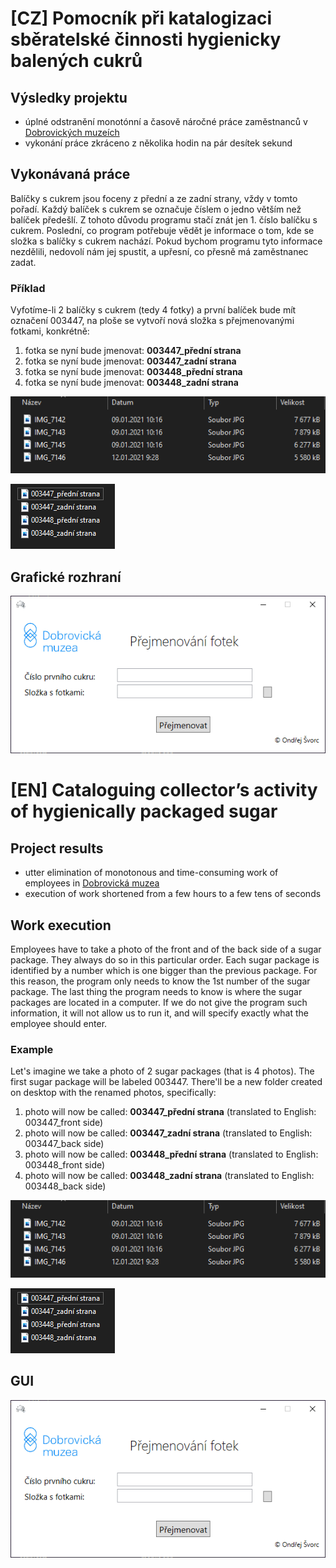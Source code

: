 # [CZ] Pomocník při katalogizaci sběratelské činnosti hygienicky balených cukrů

##  Výsledky projektu
- úplné odstranění monotónní a časově náročné práce zaměstnanců v [Dobrovických muzeích](https://www.dobrovickamuzea.cz/)
- vykonání práce zkráceno z několika hodin na pár desítek sekund

## Vykonávaná práce

Balíčky s cukrem jsou foceny z přední a ze zadní strany, vždy v tomto pořadí. Každý balíček s cukrem se označuje číslem o jedno větším než balíček předešlí. Z tohoto důvodu programu stačí znát jen 1. číslo balíčku s cukrem. Poslední, co program potřebuje vědět je informace o tom, kde se složka s balíčky s cukrem nachází. Pokud bychom programu tyto informace nezdělili, nedovolí nám jej spustit, a upřesní, co přesně má zaměstnanec zadat.

### Příklad
Vyfotíme-li 2 balíčky s cukrem (tedy 4 fotky) a první balíček bude mít označení 003447, na ploše se vytvoří nová složka s přejmenovanými fotkami, konkrétně:

1. fotka se nyní bude jmenovat: **003447_přední strana**
2. fotka se nyní bude jmenovat: **003447_zadní strana**
3. fotka se nyní bude jmenovat: **003448_přední strana**
4. fotka se nyní bude jmenovat: **003448_zadní strana**

<p>
   <img src="https://github.com/ondrejsvorc/Cataloguing-Helper/blob/main/ReadMe-Images/slozka_s_fotkami.PNG"/>
</p>

<p>
  <img src="https://github.com/ondrejsvorc/Cataloguing-Helper/blob/main/ReadMe-Images/slozka_s_fotkami_prejmenovane.PNG"/>
</p>

## Grafické rozhraní

<p align="center">
   <img src="https://github.com/ondrejsvorc/Cataloguing-Helper/blob/main/ReadMe-Images/okno.png"/>
</p>


# [EN] Cataloguing collector’s activity of hygienically packaged sugar

##  Project results
- utter elimination of monotonous and time-consuming work of employees in [Dobrovická muzea](https://en.dobrovickamuzea.cz/)
- execution of work shortened from a few hours to a few tens of seconds

## Work execution

Employees have to take a photo of the front and of the back side of a sugar package. They always do so in this particular order. Each sugar package is identified by a number which is one bigger than the previous package. For this reason, the program only needs to know the 1st number of the sugar package. The last thing the program needs to know is where the sugar packages are located in a computer. If we do not give the program such information, it will not allow us to run it, and will specify exactly what the employee should enter.

### Example
Let's imagine we take a photo of 2 sugar packages (that is 4 photos). The first sugar package will be labeled 003447. There'll be a new folder created on desktop with the renamed photos, specifically:

1. photo will now be called: **003447_přední strana** (translated to English: 003447_front side)
2. photo will now be called: **003447_zadní strana** (translated to English: 003447_back side)
3. photo will now be called: **003448_přední strana** (translated to English: 003448_front side)
4. photo will now be called: **003448_zadní strana** (translated to English: 003448_back side)

<p>
   <img src="https://github.com/ondrejsvorc/Cataloguing-Helper/blob/main/ReadMe-Images/slozka_s_fotkami.PNG"/>
</p>

<p>
  <img src="https://github.com/ondrejsvorc/Cataloguing-Helper/blob/main/ReadMe-Images/slozka_s_fotkami_prejmenovane.PNG"/>
</p>

## GUI

<p align="center">
   <img src="https://github.com/ondrejsvorc/Cataloguing-Helper/blob/main/ReadMe-Images/okno.png"/>
</p>
